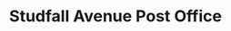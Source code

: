 ---
title: "Studfall Avenue Post Office"
url: /corby/studfall-avenue-post-office/
shop: Lebensmittel
---